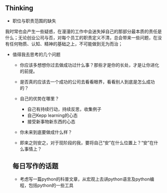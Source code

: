 
## Thinking

* 职位与职责范围的缺失

我时常也会产生一些疑惑，在漫漫的工作中会迷失掉自己的那部分最本质的责任是什么；无论创业公司与否，对每个员工的职责定义不清，总会带来一些问题，在没有任何物质、认知、精神的基础之上，不可能做到无为而治；

* 值得我去思考的几个问题
  * 你应该多想想你过去做成功过什么事？那些才是你的长处，才是让你进化的前提。

  * 是否真的应该去一个成功的公司去看看眼界，看看别人到底是怎么成功的？
  * 自己的优势在哪里？
    * 自己有持续行动，持续反思，收集例子
    * 自己Kepp learning的心态
    * 接受新事物新东西的心态

  * 你未来到底要做成什么样？
  * 即来之则安之，对于现阶段的我，要将自己“安”在什么位置上？“安”在什么事情上？
  
  
  
  ## 每日写作的话题
  
  * 考虑写一篇python的科普文章，从宏观上去讲python语言及python编程，包括python的一些工具
